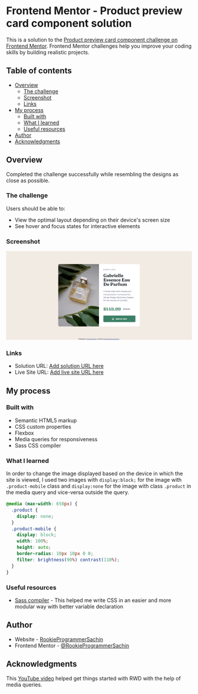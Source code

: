 # Frontend Mentor - Product preview card component solution

This is a solution to the [Product preview card component challenge on Frontend Mentor](https://www.frontendmentor.io/challenges/product-preview-card-component-GO7UmttRfa). Frontend Mentor challenges help you improve your coding skills by building realistic projects. 

## Table of contents

- [Overview](#overview)
  - [The challenge](#the-challenge)
  - [Screenshot](#screenshot)
  - [Links](#links)
- [My process](#my-process)
  - [Built with](#built-with)
  - [What I learned](#what-i-learned)
  - [Useful resources](#useful-resources)
- [Author](#author)
- [Acknowledgments](#acknowledgments)

## Overview
Completed the challenge successfully while resembling the designs as close as possible.

### The challenge

Users should be able to:

- View the optimal layout depending on their device's screen size
- See hover and focus states for interactive elements

### Screenshot

![](./screenshot.png)


### Links

- Solution URL: [Add solution URL here](https://your-solution-url.com)
- Live Site URL: [Add live site URL here](https://your-live-site-url.com)

## My process

### Built with

- Semantic HTML5 markup
- CSS custom properties
- Flexbox
- Media queries for responsiveness
- Sass CSS compiler

### What I learned

In order to change the image displayed based on the device in which the site is viewed, I used two images with `display:block;` for the image with `.product-mobile` class and `display:none` for the image with class `.product` in the media query and vice-versa outside the query.

```css
@media (max-width: 650px) {
  .product {
    display: none;
  }
  .product-mobile {
    display: block;
    width: 100%;
    height: auto;
    border-radius: 10px 10px 0 0;
    filter: brightness(90%) contrast(110%);
  }
}
```

### Useful resources

- [Sass compiler](https://sass-lang.com) - This helped me write CSS in an easier and more modular way with better variable declaration

## Author

- Website - [RookieProgrammerSachin](https://github.com/RookieProgrammerSachin)
- Frontend Mentor - [@RookieProgrammerSachin](https://www.frontendmentor.io/profile/RookieProgrammerSachin)

## Acknowledgments

This [YouTube video](https://www.youtube.com/watch?v=lAOkx2yZESY) helped get things started with RWD with the help of media queries.
